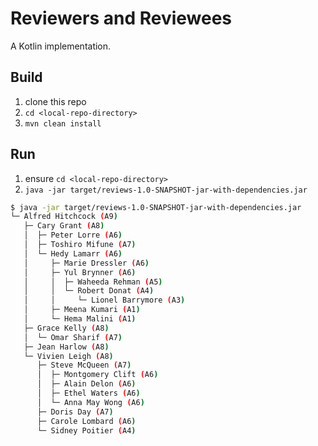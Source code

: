 # Reviewers and Reviewees

A Kotlin implementation.

## Build

1. clone this repo
2. `cd <local-repo-directory>`
3. `mvn clean install`

## Run

1. ensure `cd <local-repo-directory>`
2. `java -jar target/reviews-1.0-SNAPSHOT-jar-with-dependencies.jar`

```bash
$ java -jar target/reviews-1.0-SNAPSHOT-jar-with-dependencies.jar
└─ Alfred Hitchcock (A9)
   ├─ Cary Grant (A8)
   │  ├─ Peter Lorre (A6)
   │  ├─ Toshiro Mifune (A7)
   │  └─ Hedy Lamarr (A6)
   │     ├─ Marie Dressler (A6)
   │     ├─ Yul Brynner (A6)
   │     │  ├─ Waheeda Rehman (A5)
   │     │  └─ Robert Donat (A4)
   │     │     └─ Lionel Barrymore (A3)
   │     ├─ Meena Kumari (A1)
   │     └─ Hema Malini (A1)
   ├─ Grace Kelly (A8)
   │  └─ Omar Sharif (A7)
   ├─ Jean Harlow (A8)
   └─ Vivien Leigh (A8)
      ├─ Steve McQueen (A7)
      │  ├─ Montgomery Clift (A6)
      │  ├─ Alain Delon (A6)
      │  ├─ Ethel Waters (A6)
      │  └─ Anna May Wong (A6)
      ├─ Doris Day (A7)
      ├─ Carole Lombard (A6)
      └─ Sidney Poitier (A4)

```





